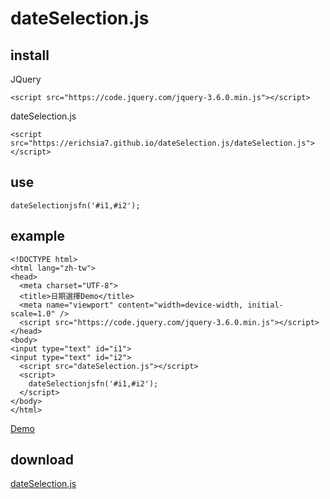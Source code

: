 # dateSelection.js
## install
JQuery
```
<script src="https://code.jquery.com/jquery-3.6.0.min.js"></script>
```
dateSelection.js
```
<script src="https://erichsia7.github.io/dateSelection.js/dateSelection.js"></script>
```
## use
```
dateSelectionjsfn('#i1,#i2');
```
## example
```
<!DOCTYPE html>
<html lang="zh-tw">
<head>
  <meta charset="UTF-8">
  <title>日期選擇Demo</title>
  <meta name="viewport" content="width=device-width, initial-scale=1.0" />
  <script src="https://code.jquery.com/jquery-3.6.0.min.js"></script>
</head>
<body>
<input type="text" id="i1">
<input type="text" id="i2">
  <script src="dateSelection.js"></script>
  <script>
    dateSelectionjsfn('#i1,#i2');
  </script>
</body>
</html>
```
[Demo](https://erichsia7.github.io/dateSelection.js/demo.html)
## download
[dateSelection.js](https://github.com/EricHsia7/dateSelection.js/raw/main/dateSelection.js)


